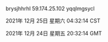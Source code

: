 brysjhhrhl 59.174.25.102 yqqlmgsycl

2021年 12月 25日 星期六 04:32:14 CST

2021年 12月 24日 星期五 20:32:14 GMT
